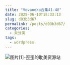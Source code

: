 ```yaml
---
title: "Vovaneko合集41-48"
date: 2025-06-10T18:33:13
slug: d03b3d67
permalink: /posts/d03b3d67/
categories:
  - 未分类
tags:
  - wordpress
---
```


![图片[1]-歪歪的耽美资源站](/images/wp/d03b3d67-dfd8051f.jpg)
